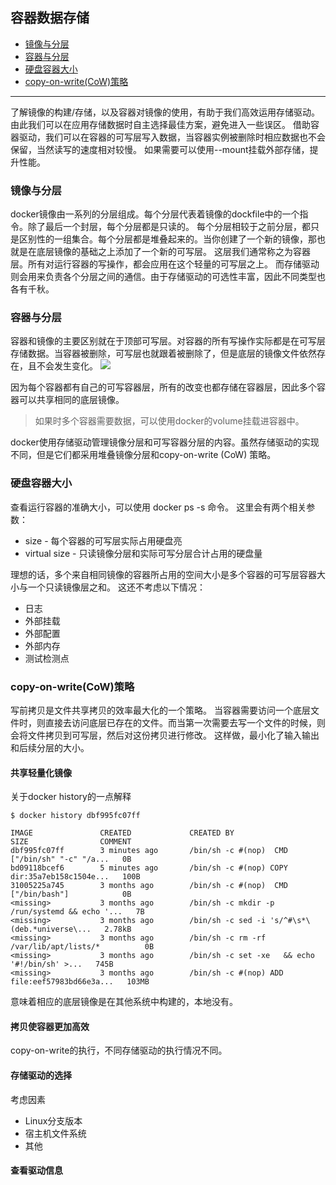 ## 容器数据存储
* [镜像与分层](#镜像与分层)
* [容器与分层](#容器与分层)
* [硬盘容器大小](#硬盘容器大小)
* [copy-on-write(CoW)策略](#copy-on-writecow策略)
---
了解镜像的构建/存储，以及容器对镜像的使用，有助于我们高效运用存储驱动。由此我们可以在应用存储数据时自主选择最佳方案，避免进入一些误区。
借助容器驱动，我们可以在容器的可写层写入数据，当容器实例被删除时相应数据也不会保留，当然读写的速度相对较慢。
如果需要可以使用--mount挂载外部存储，提升性能。

### 镜像与分层
docker镜像由一系列的分层组成。每个分层代表着镜像的dockfile中的一个指令。除了最后一个封层，每个分层都是只读的。
每个分层相较于之前分层，都只是区别性的一组集合。每个分层都是堆叠起来的。当你创建了一个新的镜像，那也就是在底层镜像的基础之上添加了一个新的可写层。
这层我们通常称之为容器层。所有对运行容器的写操作，都会应用在这个轻量的可写层之上。
而存储驱动则会用来负责各个分层之间的通信。由于存储驱动的可选性丰富，因此不同类型也各有千秋。

### 容器与分层
容器和镜像的主要区别就在于顶部可写层。对容器的所有写操作实际都是在可写层存储数据。当容器被删除，可写层也就跟着被删除了，但是底层的镜像文件依然存在，且不会发生变化。
![](https://docs.docker.com/storage/storagedriver/images/sharing-layers.jpg)

因为每个容器都有自己的可写容器层，所有的改变也都存储在容器层，因此多个容器可以共享相同的底层镜像。
> 如果时多个容器需要数据，可以使用docker的volume挂载进容器中。

docker使用存储驱动管理镜像分层和可写容器分层的内容。虽然存储驱动的实现不同，但是它们都采用堆叠镜像分层和copy-on-write (CoW) 策略。

### 硬盘容器大小
查看运行容器的准确大小，可以使用 docker ps -s 命令。
这里会有两个相关参数：
* size - 每个容器的可写层实际占用硬盘亮
* virtual size - 只读镜像分层和实际可写分层合计占用的硬盘量

理想的话，多个来自相同镜像的容器所占用的空间大小是多个容器的可写层容器大小与一个只读镜像层之和。
这还不考虑以下情况：
* 日志
* 外部挂载
* 外部配置
* 外部内存
* 测试检测点

### copy-on-write(CoW)策略
写前拷贝是文件共享拷贝的效率最大化的一个策略。
当容器需要访问一个底层文件时，则直接去访问底层已存在的文件。而当第一次需要去写一个文件的时候，则会将文件拷贝到可写层，然后对这份拷贝进行修改。
这样做，最小化了输入输出和后续分层的大小。

#### 共享轻量化镜像
关于docker history的一点解释
```
$ docker history dbf995fc07ff

IMAGE               CREATED             CREATED BY                                      SIZE                COMMENT
dbf995fc07ff        3 minutes ago       /bin/sh -c #(nop)  CMD ["/bin/sh" "-c" "/a...   0B                  
bd09118bcef6        5 minutes ago       /bin/sh -c #(nop) COPY dir:35a7eb158c1504e...   100B                
31005225a745        3 months ago        /bin/sh -c #(nop)  CMD ["/bin/bash"]            0B                  
<missing>           3 months ago        /bin/sh -c mkdir -p /run/systemd && echo '...   7B                  
<missing>           3 months ago        /bin/sh -c sed -i 's/^#\s*\(deb.*universe\...   2.78kB              
<missing>           3 months ago        /bin/sh -c rm -rf /var/lib/apt/lists/*          0B                  
<missing>           3 months ago        /bin/sh -c set -xe   && echo '#!/bin/sh' >...   745B                
<missing>           3 months ago        /bin/sh -c #(nop) ADD file:eef57983bd66e3a...   103MB 
```
<missing>意味着相应的底层镜像是在其他系统中构建的，本地没有。
  
#### 拷贝使容器更加高效
copy-on-write的执行，不同存储驱动的执行情况不同。

#### 存储驱动的选择
考虑因素
* Linux分支版本
* 宿主机文件系统
* 其他

#### 查看驱动信息

>
